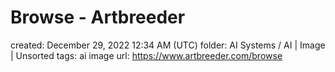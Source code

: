# Browse - Artbreeder

created: December 29, 2022 12:34 AM (UTC)
folder: AI Systems / AI | Image | Unsorted
tags: ai image
url: https://www.artbreeder.com/browse
